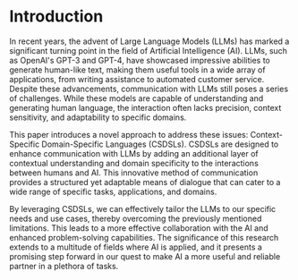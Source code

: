 # Introduction

In recent years, the advent of Large Language Models (LLMs) has marked a significant turning point in the field of Artificial Intelligence (AI). LLMs, such as OpenAI's GPT-3 and GPT-4, have showcased impressive abilities to generate human-like text, making them useful tools in a wide array of applications, from writing assistance to automated customer service. Despite these advancements, communication with LLMs still poses a series of challenges. While these models are capable of understanding and generating human language, the interaction often lacks precision, context sensitivity, and adaptability to specific domains.

This paper introduces a novel approach to address these issues: Context-Specific Domain-Specific Languages (CSDSLs). CSDSLs are designed to enhance communication with LLMs by adding an additional layer of contextual understanding and domain specificity to the interactions between humans and AI. This innovative method of communication provides a structured yet adaptable means of dialogue that can cater to a wide range of specific tasks, applications, and domains.

By leveraging CSDSLs, we can effectively tailor the LLMs to our specific needs and use cases, thereby overcoming the previously mentioned limitations. This leads to a more effective collaboration with the AI and enhanced problem-solving capabilities. The significance of this research extends to a multitude of fields where AI is applied, and it presents a promising step forward in our quest to make AI a more useful and reliable partner in a plethora of tasks.
